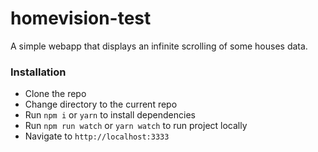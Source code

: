 # homevision-test

A simple webapp that displays an infinite scrolling of some houses data.

### Installation

- Clone the repo
- Change directory to the current repo
- Run `npm i` or `yarn` to install dependencies
- Run `npm run watch` or `yarn watch` to run project locally
- Navigate to `http://localhost:3333`
